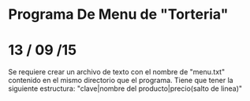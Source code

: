 # Programa De Menu de "Torteria"
# 13 / 09 /15
Se requiere crear un archivo de texto con el nombre de "menu.txt" contenido en el mismo directorio que el programa.
Tiene que tener la siguiente estructura:
"clave|nombre del producto|precio(salto de linea)"
